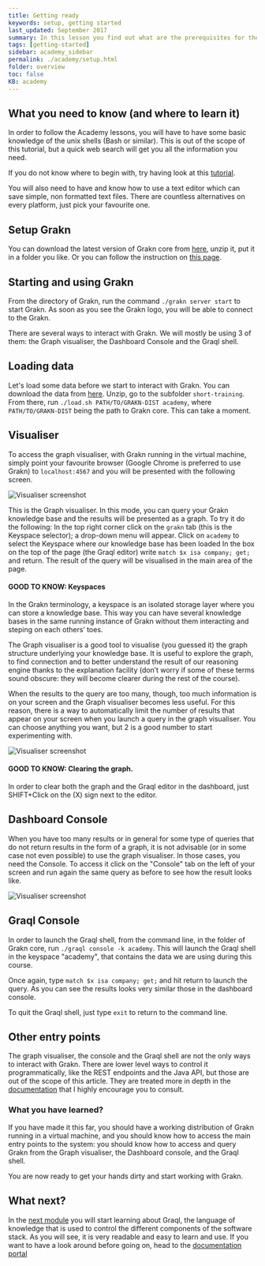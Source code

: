 ```yaml
---
title: Getting ready
keywords: setup, getting started
last_updated: September 2017
summary: In this lesson you find out what are the prerequisites for the rest of the Academy and you will have the first taste of Grakn
tags: [getting-started]
sidebar: academy_sidebar
permalink: ./academy/setup.html
folder: overview
toc: false
KB: academy
---
```


## What you need to know (and where to learn it)

In order to follow the Academy lessons, you will have to have some basic knowledge of the unix shells (Bash or similar). This is out of the scope of this tutorial, but a quick web search will get you all the information you need.

If you do not know where to begin with, try having look at this [tutorial](http://lifehacker.com/5633909/who-needs-a-mouse-learn-to-use-the-command-line-for-almost-anything).

You will also need to have and know how to use a text editor which can save simple, non formatted text files. There are countless alternatives on every platform, just pick your favourite one.


## Setup Grakn

You can download the latest version of Grakn core from [here](https://grakn.ai/download/), unzip it, put it in a folder you like.
Or you can follow the instruction on [this page](https://dev.grakn.ai/docs/get-started/setup-guide).

## Starting and using Grakn

From the directory of Grakn, run the command `./grakn server start` to start Grakn. As soon as you see the Grakn logo, you will be able to connect to the Grakn.

There are several ways to interact with Grakn. We will mostly be using 3 of them: the Graph visualiser, the Dashboard Console and the Graql shell.

## Loading data

Let's load some data before we start to interact with Grakn. You can download the data from [here](https://github.com/graknlabs/academy/archive/master.zip).
Unzip, go to the subfolder `short-training`. From there, run `./load.sh PATH/TO/GRAKN-DIST academy`, where `PATH/TO/GRAKN-DIST` being the path to Grakn core.
This can take a moment.

## Visualiser

To access the graph visualiser, with Grakn running in the virtual machine, simply point your favourite browser (Google Chrome is preferred to use Grakn) to `localhost:4567` and you will be presented with the following screen.

![Visualiser screenshot](/images/academy/1-welcome/Dashboard.png)

This is the Graph visualiser. In this mode, you can query your Grakn knowledge base and the results will be presented as a graph. To try it do the following:
In the top right corner click on the `grakn` tab (this is the Keyspace selector); a drop-down menu will appear. Click on `academy` to select the Keyspace where our knowledge base has been loaded
In the box on the top of the page (the Graql editor) write `match $x isa company; get;` and return. The result of the query will be visualised in the main area of the page.

#### GOOD TO KNOW: Keyspaces
In the Grakn terminology, a keyspace is an isolated storage layer where you can store a knowledge base. This way you can have several knowledge bases in the same running instance of Grakn without them interacting and steping on each others’ toes.

The Graph visualiser is a good tool to visualise (you guessed it) the graph structure underlying your knowledge base. It is useful to explore the graph, to find connection and to better understand the result of our reasoning engine thanks to the explanation facility (don’t worry if some of these terms sound obscure: they will become clearer during the rest of the course).

When the results to the query are too many, though, too much information is on your screen and the Graph visualiser becomes less useful. For this reason, there is a way to automatically limit the number of results that appear on your screen when you launch a query in the graph visualiser. You can choose anything you want, but 2 is a good number to start experimenting with.

![Visualiser screenshot](/images/academy/1-welcome/Dashboard-settings.png)

#### GOOD TO KNOW: Clearing the graph.
In order to clear both the graph and the Graql editor in the dashboard, just SHIFT+Click on the (X) sign next to the editor.


## Dashboard Console
When you have too many results or in general for some type of queries that do not return results in the form of a graph, it is not advisable (or in some case not even possible) to use the graph visualiser. In those cases, you need the Console. To access it click on the "Console" tab on the left of your screen and run again the same query as before to see how the result looks like.

![Visualiser screenshot](/images/academy/1-welcome/Dashboard-Console.png)


## Graql Console

In order to launch the Graql shell, from the command line, in the folder of Grakn core, run `./graql console -k academy`. This will launch the Graql shell in the keyspace "academy", that contains the data we are using during this course.

Once again, type `match $x isa company; get;` and hit return to launch the query. As you can see the results looks very similar those in the dashboard console.

To quit the Graql shell, just type `exit` to return to the command line.


## Other entry points

The graph visualiser, the console and the Graql shell are not the only ways to interact with Grakn. There are lower level ways to control it programmatically, like the REST endpoints and the Java API, but those are out of the scope of this article. They are treated more in depth in the [documentation](https://dev.grakn.ai) that I highly encourage you to consult.


### What you have learned?

If you have made it this far, you should have a working distribution of Grakn running in a virtual machine, and you should know how to access the main entry points to the system: you should know how to access and query Grakn from the Graph visualiser, the Dashboard console, and the Graql shell.

You are now ready to get your hands dirty and start working with Grakn.


## What next?

In the [next module](/academy/graql-intro.html) you will start learning about Graql, the language of knowledge that is used to control the different components of the software stack. As you will see, it is very readable and easy to learn and use. If you want to have a look around before going on, head to the [documentation portal](/index.html)

